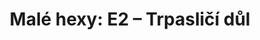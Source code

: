 ---
layout: article
authors: Log 1=0
title: 'Malé hexy: E2 – Trpasličí důl'
tags: 'materiály a doplňky, inspirace, Malé hexy'
series: Malé hexy
summary: 'Malé hexy, hex E2'
---